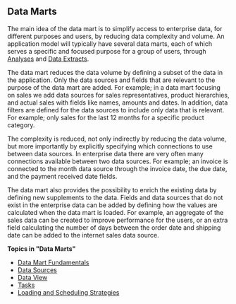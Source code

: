 ## Data Marts

The main idea of the data mart is to simplify access to enterprise data, for different purposes and users, by reducing data complexity and volume. An application model will typically have several data marts, each of which serves a specific and focused purpose for a group of users, through [Analyses](../../users/analyze-report-and-discover/analysis.md) and [Data Extracts](../../users/analyze-report-and-discover/data-extract.md).

The data mart reduces the data volume by defining a subset of the data in the application. Only the data sources and fields that are relevant to the purpose of the data mart are added. For example; in a data mart focusing on sales we add data sources for sales representatives, product hierarchies, and actual sales with fields like names, amounts and dates. In addition, data filters are defined for the data sources to include only data that is relevant. For example; only sales for the last 12 months for a specific product category.

The complexity is reduced, not only indirectly by reducing the data volume, but more importantly by explicitly specifying which connections to use between data sources. In enterprise data there are very often many connections available between two data sources. For example; an invoice is connected to the month data source through the invoice date, the due date, and the payment received date fields.

The data mart also provides the possibility to enrich the existing data by defining new supplements to the data. Fields and data sources that do not exist in the enterprise data can be added by defining how the values are calculated when the data mart is loaded. For example, an aggregate of the sales data can be created to improve performance for the users, or an extra field calculating the number of days between the order date and shipping date can be added to the internet sales data source.

**Topics in "Data Marts"**
* [Data Mart Fundamentals](data-marts/data-mart-fundamentals.md)
* [Data Sources](data-marts/data-sources.md)
* [Data View](data-marts/data-view.md)
* [Tasks](data-marts/tasks.md)
* [Loading and Scheduling Strategies](data-marts/data-mart-loading.md)